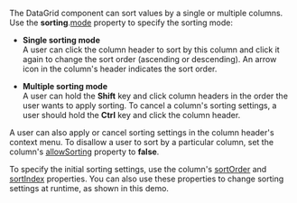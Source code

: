 The DataGrid component can sort values by a single or multiple columns. Use the **sorting**.[mode](/Documentation/ApiReference/UI_Components/dxDataGrid/Configuration/sorting/#mode) property to specify the sorting mode:

- **Single sorting mode**       
A user can click the column header to sort by this column and click it again to change the sort order (ascending or descending). An arrow icon in the column's header indicates the sort order.

- **Multiple sorting mode**         
A user can hold the **Shift** key and click column headers in the order the user wants to apply sorting. To cancel a column's sorting settings, a user should hold the **Ctrl** key and click the column header.

A user can also apply or cancel sorting settings in the column header's context menu. To disallow a user to sort by a particular column, set the column's [allowSorting](/Documentation/ApiReference/UI_Components/dxDataGrid/Configuration/columns/#allowSorting) property to **false**.

To specify the initial sorting settings, use the column's [sortOrder](/Documentation/ApiReference/UI_Components/dxDataGrid/Configuration/columns/#sortOrder) and [sortIndex](/Documentation/ApiReference/UI_Components/dxDataGrid/Configuration/columns/#sortIndex) properties. You can also use these properties to change sorting settings at runtime, as shown in this demo.
